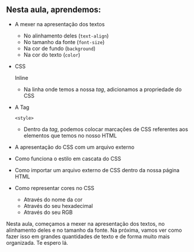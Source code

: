 ## Nesta aula, aprendemos:

- A mexer na apresentação dos textos

  - No alinhamento deles (`text-align`)
  - No tamanho da fonte (`font-size`)
  - Na cor de fundo (`background`)
  - Na cor do texto (`color`)

- CSS 

  Inline

  - Na linha onde temos a nossa *tag*, adicionamos a propriedade do CSS

- A Tag 

  `<style>`

  - Dentro da *tag*, podemos colocar marcações de CSS referentes aos elementos que temos no nosso HTML

- A apresentação do CSS com um arquivo externo

- Como funciona o estilo em cascata do CSS

- Como importar um arquivo externo de CSS dentro da nossa página HTML

- Como representar cores no CSS

  - Através do nome da cor
  - Através do seu hexadecimal 
  - Através do seu RGB

Nesta aula, começamos a mexer na apresentação dos textos, no  alinhamento deles e no tamanho da fonte. Na próxima, vamos ver como  fazer isso em grandes quantidades de texto e de forma muito mais  organizada. Te espero lá.